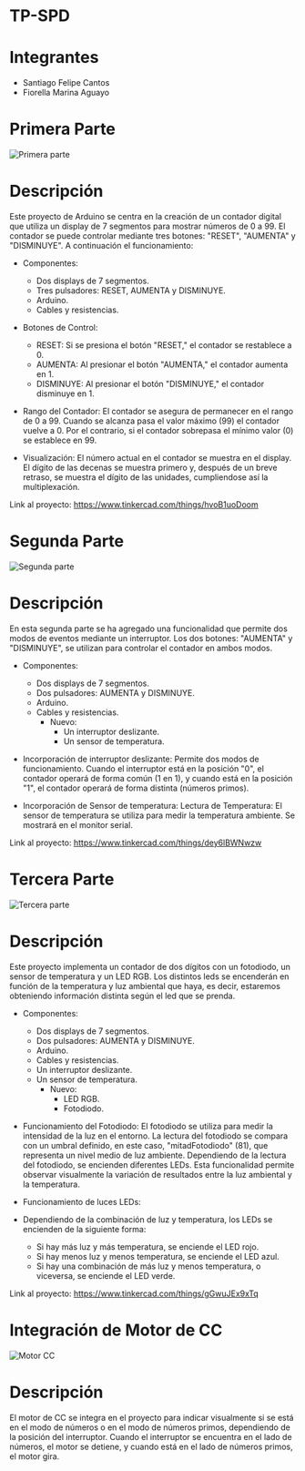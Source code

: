 # TP-SPD

# Integrantes
* Santiago Felipe Cantos
* Fiorella Marina Aguayo

# Primera Parte
![Primera parte](https://github.com/SantiagoUTNFRA/TP-SPD/blob/main/images/circuito%20parte%201.png)
# Descripción
Este proyecto de Arduino se centra en la creación de un contador digital que utiliza un display de 7 segmentos para mostrar números de 0 a 99. El contador se puede controlar mediante tres botones: "RESET", "AUMENTA" y "DISMINUYE". A continuación el funcionamiento:

- Componentes: 
    * Dos displays de 7 segmentos.
    * Tres pulsadores: RESET, AUMENTA y DISMINUYE.
    * Arduino.
    * Cables y resistencias.

- Botones de Control: 
    * RESET: Si se presiona el botón "RESET," el contador se restablece a 0.
    * AUMENTA: Al presionar el botón "AUMENTA," el contador aumenta en 1.
    * DISMINUYE: Al presionar el botón "DISMINUYE," el contador disminuye en 1.

- Rango del Contador: El contador se asegura de permanecer en el rango de 0 a 99. Cuando se alcanza pasa el valor máximo (99) el contador vuelve a 0. Por el contrario, si el contador sobrepasa el mínimo valor (0) se establece en 99.

- Visualización: El número actual en el contador se muestra en el display. El dígito de las decenas se muestra primero y, después de un breve retraso, se muestra el dígito de las unidades, cumpliendose así la multiplexación. 

Link al proyecto: https://www.tinkercad.com/things/hvoB1uoDoom

# Segunda Parte
![Segunda parte](https://github.com/SantiagoUTNFRA/TP-SPD/blob/main/images/circuito%20parte%202.png)
# Descripción
En esta segunda parte se ha agregado una funcionalidad que permite dos modos de eventos mediante un interruptor. Los dos botones: "AUMENTA" y "DISMINUYE", se utilizan para controlar el contador en ambos modos.

- Componentes: 
    * Dos displays de 7 segmentos.
    * Dos pulsadores: AUMENTA y DISMINUYE.
    * Arduino.
    * Cables y resistencias.
        - Nuevo:
            * Un interruptor deslizante.
            * Un sensor de temperatura.

- Incorporación de interruptor deslizante:
Permite dos modos de funcionamiento. Cuando el interruptor está en la posición "0", el contador operará de forma común (1 en 1), y cuando está en la posición "1", el contador operará de forma distinta (números primos).

- Incorporación de Sensor de temperatura:
Lectura de Temperatura: El sensor de temperatura se utiliza para medir la temperatura ambiente. Se mostrará en el monitor serial.

Link al proyecto: https://www.tinkercad.com/things/dey6lBWNwzw


# Tercera Parte
![Tercera parte](https://github.com/FiorellaAguayo/TP_SPD/blob/main/im%C3%A1genes/pt3.png)
# Descripción
Este proyecto implementa un contador de dos dígitos con un fotodiodo, un sensor de temperatura y un LED RGB. Los distintos leds se encenderán en función de la temperatura y luz ambiental que haya, es decir, estaremos obteniendo información distinta según el led que se prenda.

- Componentes: 
    * Dos displays de 7 segmentos.
    * Dos pulsadores: AUMENTA y DISMINUYE.
    * Arduino.
    * Cables y resistencias.
    * Un interruptor deslizante.
    * Un sensor de temperatura.
        - Nuevo:
            * LED RGB.
            * Fotodiodo.

- Funcionamiento del Fotodiodo:
El fotodiodo se utiliza para medir la intensidad de la luz en el entorno. La lectura del fotodiodo se compara con un umbral definido, en este caso, "mitadFotodiodo" (81), que representa un nivel medio de luz ambiente. 
Dependiendo de la lectura del fotodiodo, se encienden diferentes LEDs. Esta funcionalidad permite observar visualmente la variación de resultados entre la luz ambiental y la temperatura.

- Funcionamiento de luces LEDs:
- Dependiendo de la combinación de luz y temperatura, los LEDs se encienden de la siguiente forma:
    * Si hay más luz y más temperatura, se enciende el LED rojo.
    * Si hay menos luz y menos temperatura, se enciende el LED azul.
    * Si hay una combinación de más luz y menos temperatura, o viceversa, se enciende el LED verde.

Link al proyecto: https://www.tinkercad.com/things/gGwuJEx9xTq

# Integración de Motor de CC
![Motor CC](https://github.com/SantiagoUTNFRA/TP-SPD/blob/main/images/circuito%20con%20motor%20cc.png)
# Descripción
El motor de CC se integra en el proyecto para indicar visualmente si se está en el modo de números o en el modo de números primos, dependiendo de la posición del interruptor. Cuando el interruptor se encuentra en el lado de números, el motor se detiene, y cuando está en el lado de números primos, el motor gira.